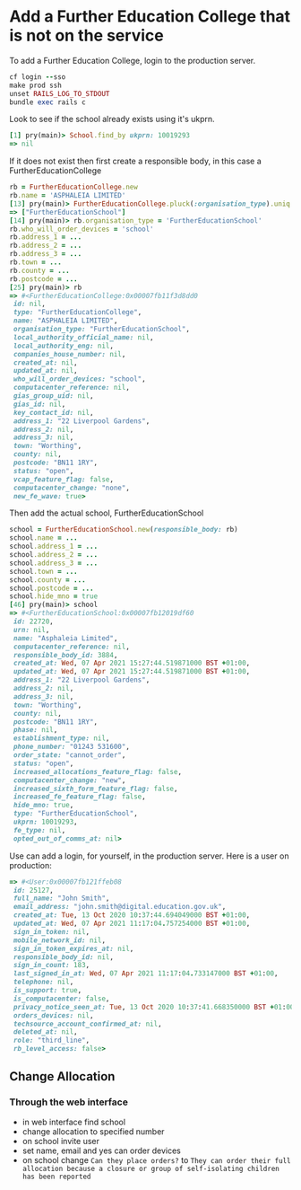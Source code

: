# Add a Further Education College that is not on the service

To add a Further Education College, login to the production server.

```ruby
cf login --sso
make prod ssh
unset RAILS_LOG_TO_STDOUT
bundle exec rails c
```

Look to see if the school already exists using it's ukprn.

```ruby
[1] pry(main)> School.find_by ukprn: 10019293
=> nil
```

If it does not exist then first create a responsible body, in this case a FurtherEducationCollege

```ruby
rb = FurtherEducationCollege.new
rb.name = 'ASPHALEIA LIMITED'
[13] pry(main)> FurtherEducationCollege.pluck(:organisation_type).uniq
=> ["FurtherEducationSchool"]
[14] pry(main)> rb.organisation_type = 'FurtherEducationSchool'
rb.who_will_order_devices = 'school'
rb.address_1 = ...
rb.address_2 = ...
rb.address_3 = ...
rb.town = ...
rb.county = ...
rb.postcode = ...
[25] pry(main)> rb
=> #<FurtherEducationCollege:0x00007fb11f3d8dd0
 id: nil,
 type: "FurtherEducationCollege",
 name: "ASPHALEIA LIMITED",
 organisation_type: "FurtherEducationSchool",
 local_authority_official_name: nil,
 local_authority_eng: nil,
 companies_house_number: nil,
 created_at: nil,
 updated_at: nil,
 who_will_order_devices: "school",
 computacenter_reference: nil,
 gias_group_uid: nil,
 gias_id: nil,
 key_contact_id: nil,
 address_1: "22 Liverpool Gardens",
 address_2: nil,
 address_3: nil,
 town: "Worthing",
 county: nil,
 postcode: "BN11 1RY",
 status: "open",
 vcap_feature_flag: false,
 computacenter_change: "none",
 new_fe_wave: true>
```

Then add the actual school, FurtherEducationSchool

```ruby
school = FurtherEducationSchool.new(responsible_body: rb)
school.name = ...
school.address_1 = ...
school.address_2 = ...
school.address_3 = ...
school.town = ...
school.county = ...
school.postcode = ...
school.hide_mno = true
[46] pry(main)> school
=> #<FurtherEducationSchool:0x00007fb12019df60
 id: 22720,
 urn: nil,
 name: "Asphaleia Limited",
 computacenter_reference: nil,
 responsible_body_id: 3884,
 created_at: Wed, 07 Apr 2021 15:27:44.519871000 BST +01:00,
 updated_at: Wed, 07 Apr 2021 15:27:44.519871000 BST +01:00,
 address_1: "22 Liverpool Gardens",
 address_2: nil,
 address_3: nil,
 town: "Worthing",
 county: nil,
 postcode: "BN11 1RY",
 phase: nil,
 establishment_type: nil,
 phone_number: "01243 531600",
 order_state: "cannot_order",
 status: "open",
 increased_allocations_feature_flag: false,
 computacenter_change: "new",
 increased_sixth_form_feature_flag: false,
 increased_fe_feature_flag: false,
 hide_mno: true,
 type: "FurtherEducationSchool",
 ukprn: 10019293,
 fe_type: nil,
 opted_out_of_comms_at: nil>
```

Use can add a login, for yourself, in the production server.
Here is a user on production:
```ruby
=> #<User:0x00007fb121ffeb08
 id: 25127,
 full_name: "John Smith",
 email_address: "john.smith@digital.education.gov.uk",
 created_at: Tue, 13 Oct 2020 10:37:44.694049000 BST +01:00,
 updated_at: Wed, 07 Apr 2021 11:17:04.757254000 BST +01:00,
 sign_in_token: nil,
 mobile_network_id: nil,
 sign_in_token_expires_at: nil,
 responsible_body_id: nil,
 sign_in_count: 183,
 last_signed_in_at: Wed, 07 Apr 2021 11:17:04.733147000 BST +01:00,
 telephone: nil,
 is_support: true,
 is_computacenter: false,
 privacy_notice_seen_at: Tue, 13 Oct 2020 10:37:41.668350000 BST +01:00,
 orders_devices: nil,
 techsource_account_confirmed_at: nil,
 deleted_at: nil,
 role: "third_line",
 rb_level_access: false>
```

## Change Allocation

### Through the web interface

- in web interface find school
- change allocation to specified number
- on school invite user
- set name, email and yes can order devices
- on school change `Can they place orders?` to `They can order their full allocation because a closure or group of self-isolating children has been reported`
